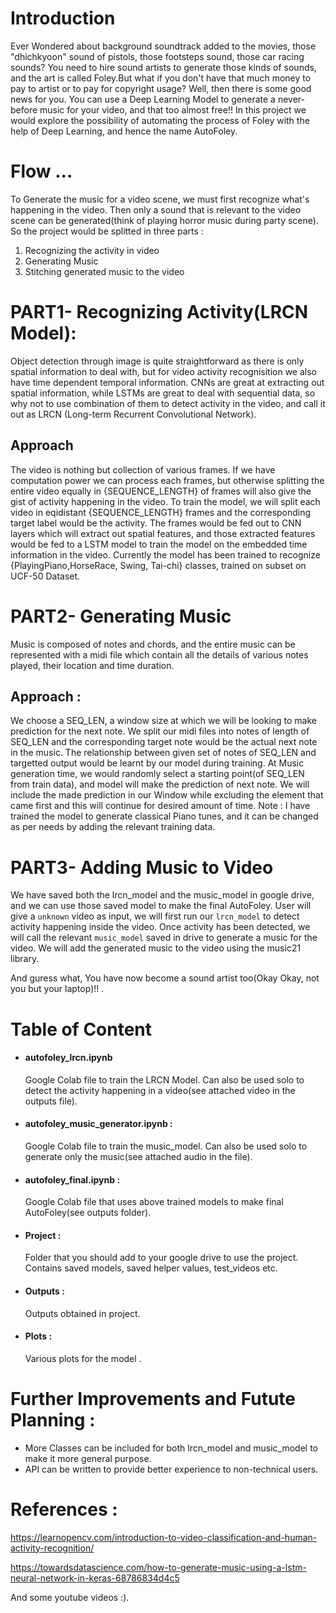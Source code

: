 # Introduction 
Ever Wondered about background soundtrack added to the movies, those "dhichkyoon" sound of pistols, those footsteps sound, those car racing sounds? You need to hire sound artists to generate those kinds of sounds, and the art is called Foley.But what if you don't have that much money to pay to artist or to pay for copyright usage? Well, then there is some good news for you. You can use a Deep Learning Model to generate a never-before music for your video, and that too almost free!! 
In this project we would explore the possibility of automating the process of Foley with the help of Deep Learning, and hence the name AutoFoley. 

# Flow ...
To Generate the music for a video scene, we must first recognize what's happening in the video. Then only a sound that is relevant to the video scene can be generated(think of playing horror music during party scene).
So the project would be splitted in three parts : 
1) Recognizing the activity in video 
2) Generating Music
3) Stitching generated music to the video 

# PART1- Recognizing Activity(LRCN Model):
Object detection through image is quite straightforward as there is only spatial information to deal with, but for video activity recognisition we also have time dependent temporal information. CNNs are great at extracting out spatial information, while LSTMs are great to deal with sequential data, so why not to use combination of them to detect activity in the video, and call it out as LRCN (Long-term Recurrent Convolutional Network).
## Approach 
The video is nothing but collection of various frames. If we have computation power we can process each frames, but otherwise splitting the entire video equally in {SEQUENCE_LENGTH} of frames will also give the gist of activity happening in the video. To train the model, we will split each video in eqidistant {SEQUENCE_LENGTH} frames and the corresponding target label would be the activity. The frames would be fed out to CNN layers which will extract out spatial features, and those extracted features would be fed to a LSTM model to train the model on the embedded time information in the video. Currently the model has been trained to recognize {PlayingPiano,HorseRace, Swing, Tai-chi} classes, trained on subset on UCF-50 Dataset.  

# PART2- Generating Music 
 Music is composed of notes and chords, and the entire music can be represented with a midi file which contain all the details of various notes played, their location and time duration. 
## Approach : 
We choose a SEQ_LEN, a window size at which we will be looking to make prediction for the next note. We split our midi files into notes of length of SEQ_LEN and the corresponding target note would be the actual next note in the music. The relationship between given set of notes of SEQ_LEN and targetted output would be learnt by our model during training.
At Music generation time, we would randomly select a starting point(of SEQ_LEN from train data), and model will make the prediction of next note. We will include the made prediction in our Window while excluding the element that came first and this will continue for desired amount of time. 
Note : I have trained the model to generate classical Piano tunes, and it can be changed as per needs by adding the relevant training data.

# PART3- Adding Music to Video
We have saved both the lrcn_model and the music_model in google drive, and we can use those saved model to make the final AutoFoley. User will give a `unknown` video as input, we will first run our `lrcn_model` to detect activity happening inside the video. Once activity has been detected, we will call the relevant `music_model` saved in drive to generate a music for the video. We will add the generated music to the video using the music21 library. 

And guress what, You have now become a sound artist too(Okay Okay, not you but your laptop)!! . 

# Table of Content 

* <h4> autofoley_lrcn.ipynb </h4> 
  Google Colab file to train the LRCN Model. Can also be used solo to detect the activity happening in a video(see attached video in the outputs file). 
* #### autofoley_music_generator.ipynb : 
  Google Colab file to train the music_model. Can also be used solo to generate only the music(see attached audio in the file). 
* #### autofoley_final.ipynb :
  Google Colab file that uses above trained models to make final AutoFoley(see outputs folder). 
* #### Project : 
  Folder that you should add to your google drive to use the project. Contains saved models, saved helper values, test_videos etc.
* #### Outputs :
  Outputs obtained in project. 
* #### Plots :
  Various plots for the model . 

# Further Improvements and Futute Planning : 
* More Classes can be included for both lrcn_model and music_model to make it more general purpose. 
* API can be written to provide better experience to non-technical users. 

# References : 
https://learnopencv.com/introduction-to-video-classification-and-human-activity-recognition/

https://towardsdatascience.com/how-to-generate-music-using-a-lstm-neural-network-in-keras-68786834d4c5

And some youtube videos :). 
